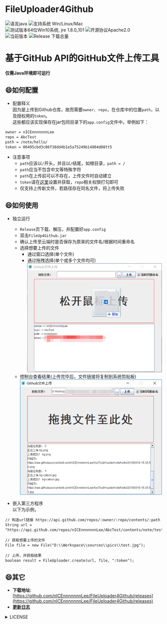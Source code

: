 # FileUploader4Github
![语言java](https://img.shields.io/badge/Require-java-green.svg)
![支持系统 Win/Linux/Mac](https://img.shields.io/badge/Platform-%20win%20|%20linux%20|%20mac-lightgrey.svg)
![测试版本64位Win10系统, jre 1.8.0_101](https://img.shields.io/badge/TestPass-Win10%20x64__java__1.8.0__101-green.svg)
![开源协议Apache2.0](https://img.shields.io/badge/license-apache--2.0-green.svg)  
![当前版本](https://img.shields.io/github/release/nICEnnnnnnnLee/FileUploader4Github.svg?style=flat-square)
![Release 下载总量](https://img.shields.io/github/downloads/nICEnnnnnnnLee/FileUploader4Github/total.svg?style=flat-square)

基于GitHub API的GitHub文件上传工具    
===============================
**仅需Java环境即可运行**

## :smile:如何配置  
+ 配置释义  
因为是上传到Github仓库，故而需要`owner`、`repo`，在仓库中的位置`path`，以及授权用的`token`。  
这些都应该实现保存在jar包同目录下的`app.config`文件中。举例如下：  
```
owner = nICEnnnnnnnLee
repo = AbcTest
path = /note/hello/
token = 06495cbd3c86f38dd4b1e5a75249b14804d08tt5
```

+ 注意事项  
    + `path`应该以`/`开头，并且以`/`结尾，如根目录，`path = /`  
    + `path`应当不包含中文等特殊字符  
    + `path`在上传前可以不存在，上传文件时自动建立  
    + `token`请在[这里](https://github.com/settings/tokens)设置并获取，`repo`相关权限打勾即可
    + 仅支持上传新文件，若路径存在同名文件，将上传失败


## :smile:如何使用  
+ 独立运行  
    + `Release`页下载、解压，并配置好`app.config`
    + 双击`FileUp4Github.jar`  
    + 确认上传至云端时是否保存为原来的文件名/根据时间重命名
    + 选择想要上传的文件  
        + 通过窗口选择(单个文件)  
        + 通过拖拽选择(单个或多个文件均可)  
    ![](https://raw.githubusercontent.com/nICEnnnnnnnLee/AbcTest/master/note/hello/drag.png)
    + 控制台查看结果(上传完毕后，文件链接将复制到系统剪贴板)  
    ![](https://raw.githubusercontent.com/nICEnnnnnnnLee/AbcTest/master/note/hello/upload.png)

+ 嵌入第三方程序  
以下为示例，  
```
// 构造url链接 https://api.github.com/repos/:owner/:repo/contents/:path
String url = "https://api.github.com/repos/nICEnnnnnnnLee/AbcTest/contents/note/test.jpg";

// 获取想要上传的文件
File file = new File("D:\\Workspace\\sources\\pics\\test.jpg");

// 上传，并获取结果
boolean result = FileUploader.create(url, file, ":token");
```

## :smile:其它  
* **下载地址**: [https://github.com/nICEnnnnnnnLee/FileUploader4Github/releases](https://github.com/nICEnnnnnnnLee/FileUploader4Github/releases)
* [**更新日志**](https://github.com/nICEnnnnnnnLee/FileUploader4Github/blob/master/UPDATE.md)

<details>
<summary>LICENSE</summary>


```
Copyright (C) 2019 NiceLee. All Rights Reserved.

Licensed under the Apache License, Version 2.0 (the "License");
you may not use this file except in compliance with the License.
You may obtain a copy of the License at

    http://www.apache.org/licenses/LICENSE-2.0

Unless required by applicable law or agreed to in writing, software
distributed under the License is distributed on an "AS IS" BASIS,
WITHOUT WARRANTIES OR CONDITIONS OF ANY KIND, either express or implied.
See the License for the specific language governing permissions and
limitations under the License.
```
</details>
